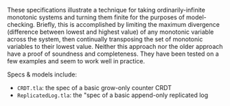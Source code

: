 These specifications illustrate a technique for taking ordinarily-infinite monotonic systems and turning them finite for the purposes of model-checking.
Briefly, this is accomplished by limiting the maximum divergence (difference between lowest and highest value) of any monotonic variable across the system, then continually transposing the set of monotonic variables to their lowest value.
Neither this approach nor the older approach have a proof of soundness and completeness.  They have been tested on a few examples and seem to work well in practice.

Specs & models include:
- `CRDT.tla`: the spec of a basic grow-only counter CRDT
- `ReplicatedLog.tla`: the "spec of a basic append-only replicated log
